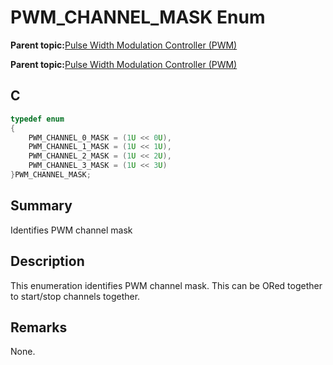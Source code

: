 # PWM\_CHANNEL\_MASK Enum

**Parent topic:**[Pulse Width Modulation Controller \(PWM\)](GUID-0542D909-604D-44C7-8C7C-B1FE313960D0.md)

**Parent topic:**[Pulse Width Modulation Controller \(PWM\)](GUID-281A857A-131B-4648-BC9D-48699D5B1A64.md)

## C

```c
typedef enum
{
    PWM_CHANNEL_0_MASK = (1U << 0U),
    PWM_CHANNEL_1_MASK = (1U << 1U),
    PWM_CHANNEL_2_MASK = (1U << 2U),
    PWM_CHANNEL_3_MASK = (1U << 3U)
}PWM_CHANNEL_MASK;

```

## Summary

Identifies PWM channel mask

## Description

This enumeration identifies PWM channel mask. This can be ORed together<br />to start/stop channels together.

## Remarks

None.

